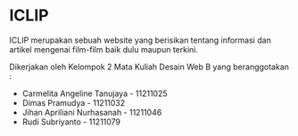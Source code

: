 # ICLIP

ICLIP merupakan sebuah website yang berisikan tentang informasi dan artikel mengenai film-film baik dulu maupun terkini.

Dikerjakan oleh Kelompok 2 Mata Kuliah Desain Web B yang beranggotakan :
- Carmelita Angeline Tanujaya - 11211025
- Dimas Pramudya - 11211032
- Jihan Apriliani Nurhasanah - 11211046
- Rudi Subriyanto - 11211079
